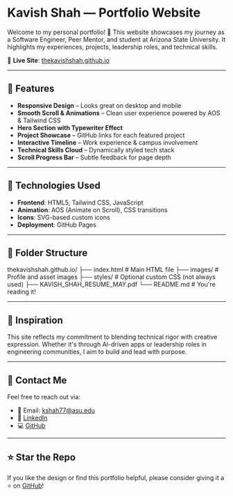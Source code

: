 # Kavish Shah — Portfolio Website

Welcome to my personal portfolio! 🎯 This website showcases my journey as a Software Engineer, Peer Mentor, and student at Arizona State University. It highlights my experiences, projects, leadership roles, and technical skills.

🔗 **Live Site**: [thekavishshah.github.io](https://thekavishshah.github.io)

---

## 🌟 Features

- **Responsive Design** – Looks great on desktop and mobile
- **Smooth Scroll & Animations** – Clean user experience powered by AOS & Tailwind CSS
- **Hero Section with Typewriter Effect**
- **Project Showcase** – GitHub links for each featured project
- **Interactive Timeline** – Work experience & campus involvement
- **Technical Skills Cloud** – Dynamically styled tech stack
- **Scroll Progress Bar** – Subtle feedback for page depth

---

## 🚀 Technologies Used

- **Frontend**: HTML5, Tailwind CSS, JavaScript
- **Animation**: AOS (Animate on Scroll), CSS transitions
- **Icons**: SVG-based custom icons
- **Deployment**: GitHub Pages

---

## 📂 Folder Structure

thekavishshah.github.io/
├── index.html                # Main HTML file
├── images/                   # Profile and asset images
├── styles/                   # Optional custom CSS (not always used)
├── KAVISH_SHAH_RESUME_MAY.pdf
└── README.md                 # You're reading it!


---

## 🧠 Inspiration

This site reflects my commitment to blending technical rigor with creative expression. Whether it's through AI-driven apps or leadership roles in engineering communities, I aim to build and lead with purpose.

---

## 🙌 Contact Me

Feel free to reach out via:

- 📧 Email: [kshah77@asu.edu](mailto:kshah77@asu.edu)
- 💼 [LinkedIn](https://www.linkedin.com/in/shah-kavish/)
- 💻 [GitHub](https://github.com/thekavishshah)

---

## ⭐️ Star the Repo

If you like the design or find this portfolio helpful, please consider giving it a ⭐️ on [GitHub](https://github.com/thekavishshah/thekavishshah.github.io)!


